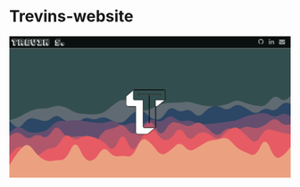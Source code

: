 # Trevins-website
![screenshot of my website](https://github.com/Trevin-Small/Trevins-website/blob/main/website.png?raw=true)

